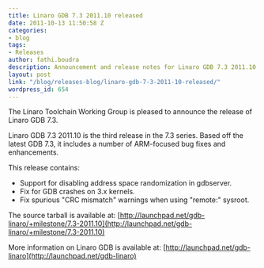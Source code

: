 ```yaml
---
title: Linaro GDB 7.3 2011.10 released
date: 2011-10-13 11:50:58 Z
categories:
- blog
tags:
- Releases
author: fathi.boudra
description: Announcement and release notes for Linaro GDB 7.3 2011.10
layout: post
link: "/blog/releases-blog/linaro-gdb-7-3-2011-10-released/"
wordpress_id: 654
---
```


The Linaro Toolchain Working Group is pleased to announce the release of Linaro GDB 7.3.

Linaro GDB 7.3 2011.10 is the third release in the 7.3 series.  Based off the latest GDB 7.3, it includes a number of ARM-focused bug fixes and enhancements.

This release contains:
* Support for disabling address space randomization in gdbserver.
* Fix for GDB crashes on 3.x kernels.
* Fix spurious "CRC mismatch" warnings when using "remote:" sysroot.

The source tarball is available at:
[http://launchpad.net/gdb-linaro/+milestone/7.3-2011.10](http://launchpad.net/gdb-linaro/+milestone/7.3-2011.10)

More information on Linaro GDB is available at:
[http://launchpad.net/gdb-linaro](http://launchpad.net/gdb-linaro)